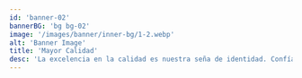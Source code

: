 ```yaml
---
id: 'banner-02'
bannerBG: 'bg bg-02'
image: '/images/banner/inner-bg/1-2.webp'
alt: 'Banner Image'
title: 'Mayor Calidad'
desc: 'La excelencia en la calidad es nuestra seña de identidad. Confía en nuestros productos y servicios.'
---
```


